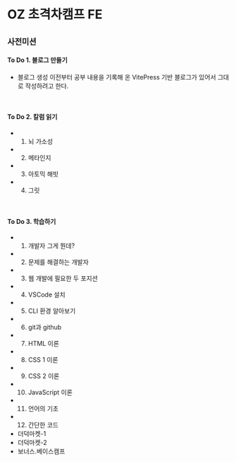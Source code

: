 # OZ 초격차캠프 FE

## <code>사전미션</code>

#### To Do 1. 블로그 만들기

- 블로그 생성
  이전부터 공부 내용을 기록해 온 VitePress 기반 블로그가 있어서 그대로 작성하려고 한다.

<br>

#### To Do 2. 칼럼 읽기

- 1. 뇌 가소성
- 2. 메타인지
- 3. 아토믹 해빗
- 4. 그릿

<br>

#### To Do 3. 학습하기

- 1. 개발자 그게 뭔데?
- 2. 문제를 해결하는 개발자
- 3. 웹 개발에 필요한 두 포지션
- 4. VSCode 설치
- 5. CLI 환경 알아보기
- 6. git과 github
- 7. HTML 이론
- 8. CSS 1 이론
- 9. CSS 2 이론
- 10. JavaScript 이론
- 11. 언어의 기초
- 12. 간단한 코드
- 더덕마켓-1
- 더덕마켓-2
- 보너스.베이스캠프

<br>

<Comment/>

